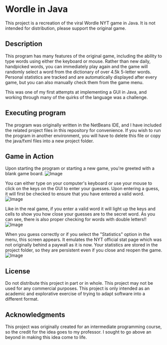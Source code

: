 # Wordle in Java

This project is a recreation of the viral Wordle NYT game in Java. It is not intended for distribution, please support the original game.

## Description

This program has many features of the original game, including the ability to type words using either the keyboard or mouse.
Rather than new daily, handpicked words, you can immediately play again and the game will randomly select a word from the dictionary of over 4.5k 5-letter words.
Personal statistics are tracked and are automatically displayed after every game, but you can also manually check them from the game menu.

This was one of my first attempts at implementing a GUI in Java, and working through many of the quirks of the language was a challenge.

## Executing program

The program was originally written in the NetBeans IDE, and I have included the related project files in this repository for convenience.
If you wish to run the program in another environment, you will have to delete this file or copy the java/fxml files into a new project folder.

## Game in Action

Upon starting the program or starting a new game, you're greeted with a blank game board.
![Image](https://github.com/user-attachments/assets/dc2f46aa-c17e-4523-ac9a-0e8b1baf3d2b)

You can either type on your computer's keyboard or use your mouse to click on the keys on the GUI to enter your guesses.
Upon entering a guess, it will first be checked to ensure that you have entered a valid word.
![Image](https://github.com/user-attachments/assets/1f3a7098-147b-4427-aa31-94a0ae270fa6)

Like in the real game, if you enter a valid word it will light up the keys and cells to show you how close your guesses are to the secret word.
As you can see, there is also proper checking for words with double letters!!
![Image](https://github.com/user-attachments/assets/40bbe2cf-9349-4964-b6c1-169559f3690a)

When you guess correctly or if you select the "Statistics" option in the menu, this screen appears.
It emulates the NYT official stat page which was not originally behind a paywall as it is now.
Your statistics are stored in the project folder, so they are persistent even if you close and reopen the game.
![Image](https://github.com/user-attachments/assets/bfac8d69-cf58-4aae-8017-92d3999c05c3)

## License

Do not distribute this project in part or in whole. This project may not be used for any commercial purposes.
This project is only intended as an academic and explorative exercise of trying to adapt software into a different format.

## Acknowledgments

This project was originally created for an intermediate programming course, so the credit for the idea goes to my professor. I sought to go above an beyond in making this idea come to life.

